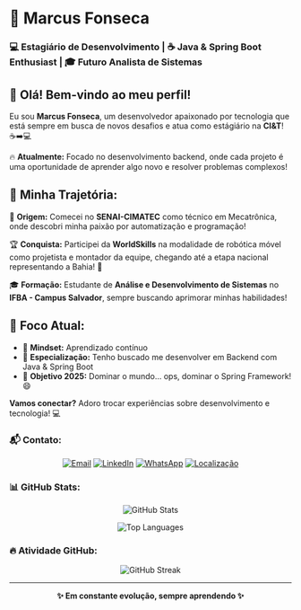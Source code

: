 # 🚀 Marcus Fonseca

### 💻 Estagiário de Desenvolvimento | ☕ Java & Spring Boot Enthusiast | 🎓 Futuro Analista de Sistemas

## 👋 Olá! Bem-vindo ao meu perfil! 

Eu sou **Marcus Fonseca**, um desenvolvedor apaixonado por tecnologia que está sempre em busca de novos desafios e atua como estágiário na **CI&T**! ☕➡️💻

🔥 **Atualmente:** Focado no desenvolvimento backend, onde cada projeto é uma oportunidade de aprender algo novo e resolver problemas complexos!

## 🎯 Minha Trajetória:

🤖 **Origem:** Comecei no **SENAI-CIMATEC** como técnico em Mecatrônica, onde descobri minha paixão por automatização e programação!

🏆 **Conquista:** Participei da **WorldSkills** na modalidade de robótica móvel como projetista e montador da equipe, chegando até a etapa nacional representando a Bahia! 💪

🎓 **Formação:** Estudante de **Análise e Desenvolvimento de Sistemas** no **IFBA - Campus Salvador**, sempre buscando aprimorar minhas habilidades!

## 💼 Foco Atual:
- 🧠 **Mindset:** Aprendizado contínuo
- 🎨 **Especialização:** Tenho buscado me desenvolver em Backend com Java & Spring Boot
- 🌟 **Objetivo 2025:** Dominar o mundo... ops, dominar o Spring Framework! 😄

**Vamos conectar?** Adoro trocar experiências sobre desenvolvimento e tecnologia! 💻

### 📬 Contato:

<div align="center">

[![Email](https://img.shields.io/badge/📧%20Email-mv070900%40gmail.com-red?style=for-the-badge&logo=gmail&logoColor=white)](mailto:mv070900@gmail.com)
[![LinkedIn](https://img.shields.io/badge/%20LinkedIn-Marcus%20Fonseca-blue?style=for-the-badge&logo=linkedin&logoColor=white)](https://www.linkedin.com/in/marcus~fonseca)
[![WhatsApp](https://img.shields.io/badge/%20WhatsApp-(71)%2099253--9993-green?style=for-the-badge&logo=whatsapp&logoColor=white)](https://wa.me/5571992539993)
[![Localização](https://img.shields.io/badge/%20Salvador-Bahia-orange?style=for-the-badge&logo=googlemaps&logoColor=white)](https://maps.google.com/?q=Salvador,BA)

</div>

### 📊 GitHub Stats:

<div align="center">

![GitHub Stats](https://github-readme-stats.vercel.app/api?username=mFonseca00&show_icons=true&theme=tokyonight&include_all_commits=true&count_private=true)

![Top Languages](https://github-readme-stats.vercel.app/api/top-langs/?username=mFonseca00&layout=compact&theme=tokyonight)

</div>

### 🔥 Atividade GitHub:

<div align="center">

![GitHub Streak](https://streak-stats.demolab.com/?user=mFonseca00&theme=tokyonight)

</div>

---

<div align="center">

**✨ Em constante evolução, sempre aprendendo ✨**

</div>
